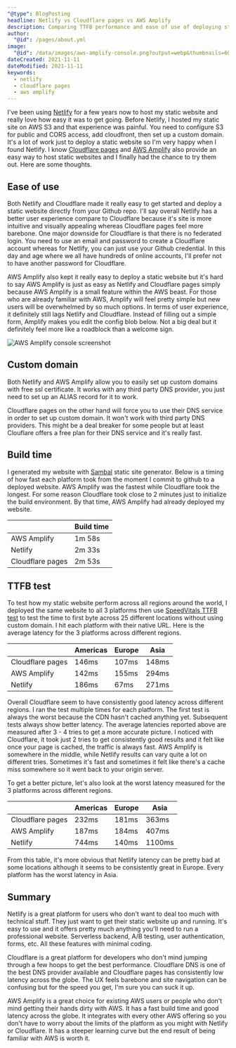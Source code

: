 ```yaml
---
"@type": BlogPosting
headline: Netlify vs Cloudflare pages vs AWS Amplify
description: Comparing TTFB performance and ease of use of deploying static website between Netlify, Cloudflare pages and AWS Amplify
author:
  "@id": /pages/about.yml
image:
  "@id": /data/images/aws-amplify-console.png?output=webp&thumbnails=600w,300w,200w
dateCreated: 2021-11-11
dateModified: 2021-11-11
keywords: 
  - netlify
  - cloudflare pages
  - aws amplify
---
```




I've been using [Netlify](https://www.netlify.com/) for a few years now to host my static website and really love how easy it was to get going.  Before Netlify, I hosted my static site on AWS S3 and that experience was painful.  You need to configure S3 for public and CORS access, add cloudfront, then set up a custom domain.  It's a lot of work just to deploy a static website so I'm very happy when I found Netlify.  I know [Cloudflare pages](https://pages.cloudflare.com/) and [AWS Amplify](https://aws.amazon.com/amplify/) also provide an easy way to host static websites and I finally had the chance to try them out.  Here are some thoughts.

## Ease of use

Both Netlify and Cloudflare made it really easy to get started and deploy a static website directly from your Github repo.  I'll say overall Netlify has a better user experience compare to Cloudflare because it's site is more intuitive and visually appealing whereas Cloudflare pages feel more barebone.  One major downside for Cloudflare is that there is no federated login.  You need to use an email and password to create a Cloudflare account whereas for Netlify, you can just use your Github credential.  In this day and age where we all have hundreds of online accounts, I'll prefer not to have another password for Cloudflare.

AWS Amplify also kept it really easy to deploy a static website but it's hard to say AWS Amplify is just as easy as Netlify and Cloudflare pages simply because AWS Amplify is a small feature within the AWS beast.  For those who are already familiar with AWS, Amplify will feel pretty simple but new users will be overwhelmed by so much options.  In terms of user experience, it definitely still lags Netlify and Cloudflare.  Instead of filling out a simple form, Amplify makes you edit the config blob below.  Not a big deal but it definitely feel more like a roadblock than a welcome sign.  

![AWS Amplify console screenshot](/data/images/aws-amplify-console.webp)

## Custom domain

Both Netlify and AWS Amplify allow you to easily set up custom domains with free ssl certificate.  It works with any third party DNS provider, you just need to set up an ALIAS record for it to work.

Cloudflare pages on the other hand will force you to use their DNS service in order to set up custom domain.  It won't work with third party DNS providers.  This might be a deal breaker for some people but at least Clouflare offers a free plan for their DNS service and it's really fast.

## Build time

I generated my website with [Sambal](https://sambal.dev) static site generator.  Below is a timing of how fast each platform took from the moment I commit to github to a deployed website.  AWS Amplify was the fastest while Cloudflare took the longest.  For some reason Cloudflare took close to 2 minutes just to initialize the build environment.  By that time, AWS Amplify had already deployed my website.

|                  | Build time |
|------------------|------------|
| AWS Amplify      | 1m 58s     |
| Netlify          | 2m 33s     |
| Cloudflare pages | 2m 53s     |

## TTFB test

To test how my static website perform across all regions around the world, I deployed the same website to all 3 platforms then use [SpeedVitals TTFB test](https://speedvitals.com/ttfb-test) to test the time to first byte across 25 different locations without using custom domain.  I hit each platform with their native URL.  Here is the average latency for the 3 platforms across different regions.

|                  | Americas | Europe | Asia  |
|------------------|----------|--------|-------|
| Cloudflare pages | 146ms    | 107ms  | 148ms |
| AWS Amplify      | 142ms    | 155ms  | 294ms |
| Netlify          | 186ms    | 67ms   | 271ms |

Overall Cloudflare seem to have consistently good latency across different regions.  I ran the test multiple times for each platform.  The first test is always the worst because the CDN hasn't cached anything yet.  Subsequent tests always show better latency.  The average latencies reported above are measured after 3 - 4 tries to get a more accurate picture.  I noticed with Cloudflare, it took just 2 tries to get consistently good results and it felt like once your page is cached, the traffic is always fast.  AWS Amplify is somewhere in the middle, while Netlify results can vary quite a lot on different tries.  Sometimes it's fast and sometimes it felt like there's a cache miss somewhere so it went back to your origin server.

To get a better picture, let's also look at the worst latency measured for the 3 platforms across different regions.

|                  | Americas | Europe | Asia   |
|------------------|----------|--------|--------|
| Cloudflare pages | 232ms    | 181ms  | 363ms  |
| AWS Amplify      | 187ms    | 184ms  | 407ms  |
| Netlify          | 744ms    | 140ms  | 1100ms |

From this table, it's more obvious that Netlify latency can be pretty bad at some locations although it seems to be consistently great in Europe.  Every platform has the worst latency in Asia.

## Summary

Netlify is a great platform for users who don't want to deal too much with technical stuff.  They just want to get their static website up and running.  It's easy to use and it offers pretty much anything you'll need to run a professional website.  Serverless backend, A/B testing, user authentication, forms, etc.  All these features with minimal coding.

Cloudflare is a great platform for developers who don't mind jumping through a few hoops to get the best performance.  Cloudflare DNS is one of the best DNS provider available and Cloudflare pages has consistently low latency across the globe.  The UX feels barebone and site navigation can be confusing but for the speed you get, I'm sure you can suck it up.

AWS Amplify is a great choice for existing AWS users or people who don't mind getting their hands dirty with AWS.  It has a fast build time and good latency across the globe.  It integrates with every other AWS offering so you don't have to worry about the limits of the platform as you might with Netlify or Cloudflare.  It has a steeper learning curve but the end result of being familiar with AWS is worth it.
